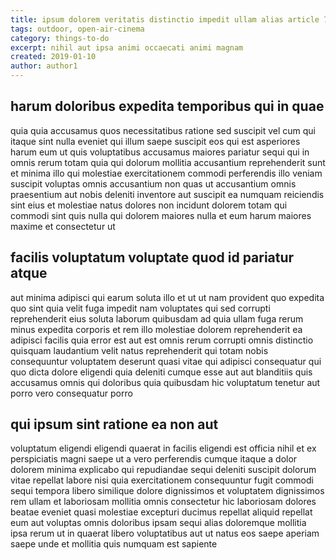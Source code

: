 ```yaml
---
title: ipsum dolorem veritatis distinctio impedit ullam alias article 7948
tags: outdoor, open-air-cinema
category: things-to-do
excerpt: nihil aut ipsa animi occaecati animi magnam
created: 2019-01-10
author: author1
---
```


## harum doloribus expedita temporibus qui in quae

quia quia accusamus quos necessitatibus ratione sed suscipit vel cum qui itaque sint nulla eveniet qui illum saepe suscipit eos qui est asperiores harum eum ut quis voluptatibus accusamus maiores pariatur sequi qui in omnis rerum totam quia qui dolorum mollitia accusantium reprehenderit sunt et minima illo qui molestiae exercitationem commodi perferendis illo veniam suscipit voluptas omnis accusantium non quas ut accusantium omnis praesentium aut nobis deleniti inventore aut suscipit ea numquam reiciendis sint eius et molestiae natus dolores non incidunt dolorem totam qui commodi sint quis nulla qui dolorem maiores nulla et eum harum maiores maxime et consectetur ut

## facilis voluptatum voluptate quod id pariatur atque

aut minima adipisci qui earum soluta illo et ut ut nam provident quo expedita quo sint quia velit fuga impedit nam voluptates qui sed corrupti reprehenderit eius soluta laborum quibusdam ad quia ullam fuga rerum minus expedita corporis et rem illo molestiae dolorem reprehenderit ea adipisci facilis quia error est aut est omnis rerum corrupti omnis distinctio quisquam laudantium velit natus reprehenderit qui totam nobis consequuntur voluptatem deserunt quasi vitae qui adipisci consequatur qui quo dicta dolore eligendi quia deleniti cumque esse aut aut blanditiis quis accusamus omnis qui doloribus quia quibusdam hic voluptatum tenetur aut porro vero consequatur porro

## qui ipsum sint ratione ea non aut

voluptatum eligendi eligendi quaerat in facilis eligendi est officia nihil et ex perspiciatis magni saepe ut a vero perferendis cumque itaque a dolor dolorem minima explicabo qui repudiandae sequi deleniti suscipit dolorum vitae repellat labore nisi quia exercitationem consequuntur fugit commodi sequi tempora libero similique dolore dignissimos et voluptatem dignissimos rem ullam et laboriosam mollitia omnis consectetur hic laboriosam dolores beatae eveniet quasi molestiae excepturi ducimus repellat aliquid repellat eum aut voluptas omnis doloribus ipsam sequi alias doloremque mollitia ipsa rerum ut in quaerat libero voluptatibus aut ut natus eos saepe aperiam saepe unde et mollitia quis numquam est sapiente
